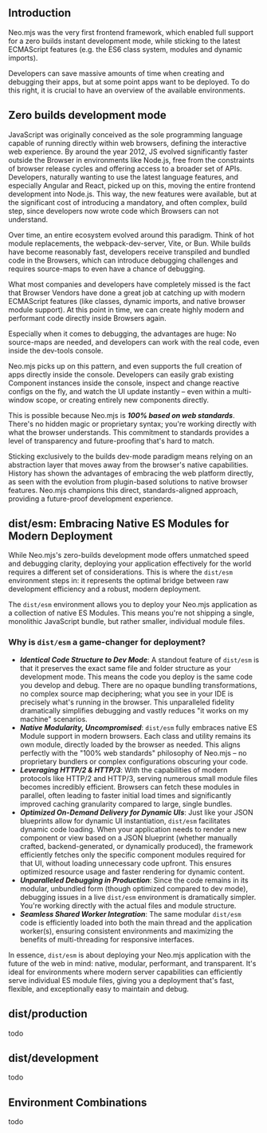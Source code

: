 ## Introduction

Neo.mjs was the very first frontend framework, which enabled full support for a zero builds instant development mode,
while sticking to the latest ECMAScript features (e.g. the ES6 class system, modules and dynamic imports).

Developers can save massive amounts of time when creating and debugging their apps, but at some point apps want to be
deployed. To do this right, it is crucial to have an overview of the available environments.

## Zero builds development mode

JavaScript was originally conceived as the sole programming language capable of running directly within web browsers,
defining the interactive web experience. By around the year 2012, JS evolved significantly faster outside the Browser in
environments like Node.js, free from the constraints of browser release cycles and offering access to a broader set of APIs.
Developers, naturally wanting to use the latest language features, and especially Angular and React, picked up on this,
moving the entire frontend development into Node.js. This way, the new features were available, but at the significant
cost of introducing a mandatory, and often complex, build step, since developers now wrote code which Browsers can not
understand.

Over time, an entire ecosystem evolved around this paradigm. Think of hot module replacements, the webpack-dev-server,
Vite, or Bun. While builds have become reasonably fast, developers receive transpiled and bundled code in the Browsers,
which can introduce debugging challenges and requires source-maps to even have a chance of debugging.

What most companies and developers have completely missed is the fact that Browser Vendors have done a great job at
catching up with modern ECMAScript features (like classes, dynamic imports, and native browser module support).
At this point in time, we can create highly modern and performant code directly inside Browsers again.

Especially when it comes to debugging, the advantages are huge: No source-maps are needed, and developers can work with
the real code, even inside the dev-tools console.

Neo.mjs picks up on this pattern, and even supports the full creation of apps directly inside the console. Developers can
easily grab existing Component instances inside the console, inspect and change reactive configs on the fly, and watch
the UI update instantly – even within a multi-window scope, or creating entirely new components directly.

This is possible because Neo.mjs is ***100% based on web standards***. There's no hidden magic or proprietary syntax;
you're working directly with what the browser understands. This commitment to standards provides a level of transparency
and future-proofing that's hard to match.

Sticking exclusively to the builds dev-mode paradigm means relying on an abstraction layer that moves away from the
browser's native capabilities. History has shown the advantages of embracing the web platform directly, as seen with the
evolution from plugin-based solutions to native browser features. Neo.mjs champions this direct, standards-aligned
approach, providing a future-proof development experience.

## dist/esm: Embracing Native ES Modules for Modern Deployment

While Neo.mjs's zero-builds development mode offers unmatched speed and debugging clarity, deploying your application
effectively for the world requires a different set of considerations. This is where the `dist/esm` environment steps in:
it represents the optimal bridge between raw development efficiency and a robust, modern deployment.

The `dist/esm` environment allows you to deploy your Neo.mjs application as a collection of native ES Modules.
This means you're not shipping a single, monolithic JavaScript bundle, but rather smaller, individual module files.

### Why is `dist/esm` a game-changer for deployment?

* ***Identical Code Structure to Dev Mode***: A standout feature of `dist/esm` is that it preserves the exact same file
  and folder structure as your development mode. This means the code you deploy is the same code you develop and debug.
  There are no opaque bundling transformations, no complex source map deciphering; what you see in your IDE is precisely
  what's running in the browser. This unparalleled fidelity dramatically simplifies debugging and vastly reduces
  "it works on my machine" scenarios.
* ***Native Modularity, Uncompromised***: `dist/esm` fully embraces native ES Module support in modern browsers. Each
  class and utility remains its own module, directly loaded by the browser as needed. This aligns perfectly with the
  "100% web standards" philosophy of Neo.mjs – no proprietary bundlers or complex configurations obscuring your code.
* ***Leveraging HTTP/2 & HTTP/3***: With the capabilities of modern protocols like HTTP/2 and HTTP/3, serving numerous
  small module files becomes incredibly efficient. Browsers can fetch these modules in parallel, often leading to faster
  initial load times and significantly improved caching granularity compared to large, single bundles.
* ***Optimized On-Demand Delivery for Dynamic UIs***: Just like your JSON blueprints allow for dynamic UI instantiation,
  `dist/esm` facilitates dynamic code loading. When your application needs to render a new component or view based on a
  JSON blueprint (whether manually crafted, backend-generated, or dynamically produced), the framework efficiently
  fetches only the specific component modules required for that UI, without loading unnecessary code upfront.
  This ensures optimized resource usage and faster rendering for dynamic content.
* ***Unparalleled Debugging in Production***: Since the code remains in its modular, unbundled form (though optimized
  compared to dev mode), debugging issues in a live `dist/esm` environment is dramatically simpler. You're working
  directly with the actual files and module structure.
* ***Seamless Shared Worker Integration***: The same modular `dist/esm` code is efficiently loaded into both the main
  thread and the application worker(s), ensuring consistent environments and maximizing the benefits of multi-threading
  for responsive interfaces.

In essence, `dist/esm` is about deploying your Neo.mjs application with the future of the web in mind: native, modular,
performant, and transparent. It's ideal for environments where modern server capabilities can efficiently serve
individual ES module files, giving you a deployment that's fast, flexible, and exceptionally easy to maintain and debug.

## dist/production

todo

## dist/development

todo

## Environment Combinations

todo
